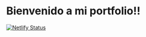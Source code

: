 # Bienvenido a mi portfolio!!

[![Netlify Status](https://api.netlify.com/api/v1/badges/d734ce8a-9742-4eb6-ab0f-807a011a2560/deploy-status)](https://app.netlify.com/sites/lucasbarrientos/deploys)
 

